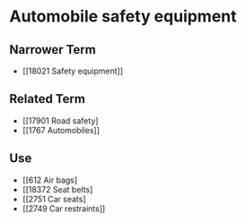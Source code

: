 # Automobile safety equipment  

## Narrower Term

- [[18021 Safety equipment]]  

## Related Term

- [[17901 Road safety]
- [[1767 Automobiles]]  

## Use

- [[612 Air bags]
- [[18372 Seat belts]
- [[2751 Car seats]
- [[2749 Car restraints]]  

